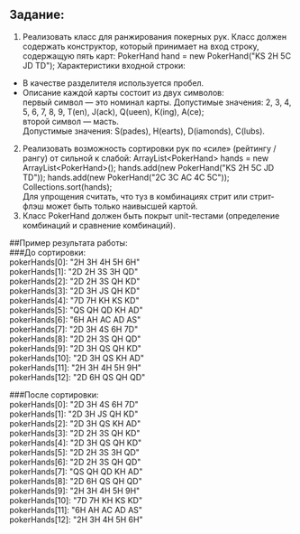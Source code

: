 ## Задание:
1. Реализовать класс для ранжирования покерных рук.
Класс должен содержать конструктор, который принимает на вход строку, содержащую пять карт: PokerHand hand = new PokerHand(&quot;KS 2H 5C JD TD&quot;);
Характеристики входной строки:
- В качестве разделителя используется пробел.
- Описание каждой карты состоит из двух символов:  
первый символ — это номинал карты. Допустимые значения: 2, 3, 4, 5, 6, 7, 8, 9, T(en), J(ack), Q(ueen), K(ing), A(ce);  
второй символ — масть.  
Допустимые значения: S(pades), H(earts), D(iamonds), C(lubs).  
2. Реализовать возможность сортировки рук по «силе» (рейтингу / рангу) от сильной к слабой: ArrayList&lt;PokerHand&gt; hands = new ArrayList&lt;PokerHand&gt;(); hands.add(new PokerHand(&quot;KS 2H 5C JD TD&quot;)); hands.add(new PokerHand(&quot;2C 3C AC 4C 5C&quot;)); Collections.sort(hands);  
Для упрощения считать, что туз в комбинациях стрит или стрит-флэш может быть только наивысшей картой.  
3. Класс PokerHand должен быть покрыт unit-тестами (определение комбинаций и сравнение комбинаций).  

##Пример результата работы:  
###До сортировки:  
pokerHands[0]: "2H 3H 4H 5H 6H"  
pokerHands[1]: "2D 2H 3S 3H QD"  
pokerHands[2]: "2D 2H 3S QH KD"  
pokerHands[3]: "2D 3H JS QH KD"  
pokerHands[4]: "7D 7H KH KS KD"  
pokerHands[5]: "QS QH QD KH AD"  
pokerHands[6]: "6H AH AC AD AS"  
pokerHands[7]: "2D 3H 4S 6H 7D"  
pokerHands[8]: "2D 2H 3S QH QD"  
pokerHands[9]: "2D 3H QS QH KD"  
pokerHands[10]: "2D 3H QS KH AD"  
pokerHands[11]: "2H 3H 4H 5H 9H"  
pokerHands[12]: "2D 6H QS QH QD"  

###После сортировки:  
pokerHands[0]: "2D 3H 4S 6H 7D"  
pokerHands[1]: "2D 3H JS QH KD"  
pokerHands[2]: "2D 3H QS KH AD"  
pokerHands[3]: "2D 2H 3S QH KD"  
pokerHands[4]: "2D 3H QS QH KD"  
pokerHands[5]: "2D 2H 3S 3H QD"  
pokerHands[6]: "2D 2H 3S QH QD"  
pokerHands[7]: "QS QH QD KH AD"  
pokerHands[8]: "2D 6H QS QH QD"  
pokerHands[9]: "2H 3H 4H 5H 9H"  
pokerHands[10]: "7D 7H KH KS KD"  
pokerHands[11]: "6H AH AC AD AS"  
pokerHands[12]: "2H 3H 4H 5H 6H"  
